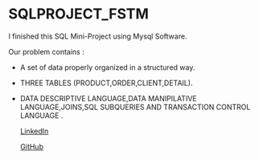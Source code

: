 # SQLPROJECT_FSTM
I finished this SQL Mini-Project using Mysql Software.

 Our problem contains : 
* A set of data properly organized in a structured way.
* THREE TABLES (PRODUCT,ORDER,CLIENT,DETAIL).
* DATA DESCRIPTIVE LANGUAGE,DATA MANIPILATIVE LANGUAGE,JOINS,SQL SUBQUERIES AND TRANSACTION CONTROL LANGUAGE .
   
   [LinkedIn](https://www.linkedin.com/in/younes-nache-868a32239)
   
   [GitHub](https://github.com/NacheYounes)
